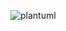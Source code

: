 ![plantuml](https://github.com/absoluteWHITESHARK/tmp2/assets/161124510/03bdfe0d-bbc9-4ed1-b430-cd3ccf628950)

